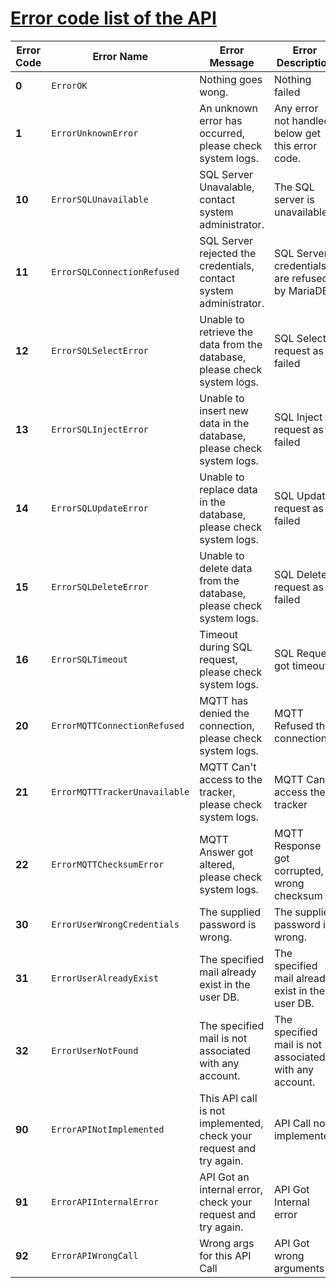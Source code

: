 # [Error code list of the API](error-code-list-of-the-api)
| **Error Code** | **Error Name**                | **Error Message**                                                        | Error Description                                |
|----------------|-------------------------------|--------------------------------------------------------------------------|--------------------------------------------------|
| **0**          | `ErrorOK`                     | Nothing goes wong.                                                       | Nothing failed                                   |
| **1**          | `ErrorUnknownError`           | An unknown error has occurred, please check system logs.                 | Any error not handled below get this error code. |
| **10**         | `ErrorSQLUnavailable`         | SQL Server Unavalable, contact system administrator.                     | The SQL server is unavailable                    |
| **11**         | `ErrorSQLConnectionRefused`   | SQL Server rejected the credentials, contact system administrator.       | SQL Server credentials are refused by MariaDB    |
| **12**         | `ErrorSQLSelectError`         | Unable to retrieve the data from the database, please check system logs. | SQL Select request as failed                     |
| **13**         | `ErrorSQLInjectError`         | Unable to insert new data in the database, please check system logs.     | SQL Inject request as failed                     |
| **14**         | `ErrorSQLUpdateError`         | Unable to replace data in the database, please check system logs.        | SQL Update request as failed                     |
| **15**         | `ErrorSQLDeleteError`         | Unable to delete data from the database, please check system logs.       | SQL Delete request as failed                     |
| **16**         | `ErrorSQLTimeout`             | Timeout during SQL request, please check system logs.                    | SQL Request got timeout                          |
| **20**         | `ErrorMQTTConnectionRefused`  | MQTT has denied the connection, please check system logs.                | MQTT Refused the connection                      |
| **21**         | `ErrorMQTTTrackerUnavailable` | MQTT Can't access to the tracker, please check system logs.              | MQTT Can't access the tracker                    |
| **22**         | `ErrorMQTTChecksumError`      | MQTT Answer got altered, please check system logs.                       | MQTT Response got corrupted, wrong checksum      |
| **30**         | `ErrorUserWrongCredentials`      | The supplied password is wrong.                       | The supplied password is wrong.      |
| **31**         | `ErrorUserAlreadyExist`      | The specified mail already exist in the user DB.                       | The specified mail already exist in the user DB.      |
| **32**         | `ErrorUserNotFound`      | The specified mail is not associated with any account.                       | The specified mail is not associated with any account.      |
| **90**         | `ErrorAPINotImplemented`      | This API call is not implemented, check your request and try again.      | API Call not implemented                         |
| **91**         | `ErrorAPIInternalError`       | API Got an internal error, check your request and try again.             | API Got Internal error                           |
| **92**         | `ErrorAPIWrongCall`           | Wrong args for this API Call                                             | API Got wrong arguments                          |
